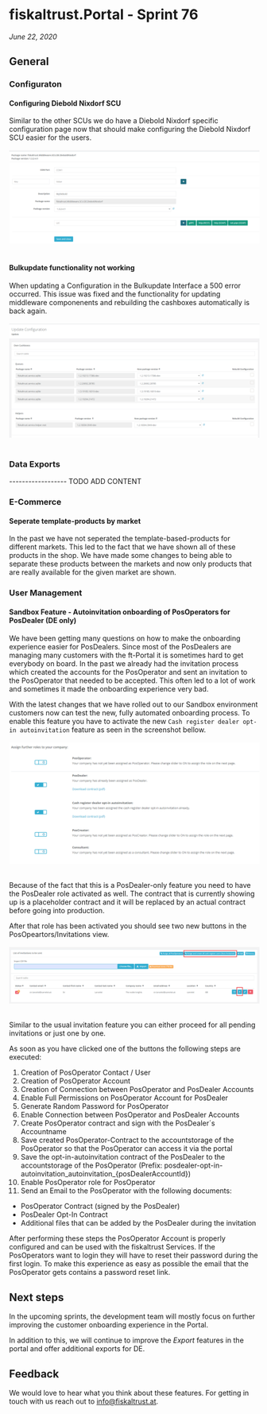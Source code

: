 # fiskaltrust.Portal - Sprint 76
_June 22, 2020_

## General


### Configuraton

#### Configuring Diebold Nixdorf SCU
Similar to the other SCUs we do have a Diebold Nixdorf specific configuration page now that should make configuring the Diebold Nixdorf SCU easier for the users.
<br/>
<br/>
![diebold-nixdorf-scu-configuration](images/sprint-76/diebold-scu-configuration.png)<br><br>

#### Bulkupdate functionality not working
When updating a Configuration in the Bulkupdate Interface a 500 error occurred. This issue was fixed and the functionality for updating middleware componenents and rebuilding the cashboxes automatically is back again.
<br/>
<br/>
![bulk-update-page](images/sprint-76/bulk-update-page.png)<br><br>

### Data Exports 

------------------ TODO ADD CONTENT

### E-Commerce

#### Seperate template-products by market
In the past we have not seperated the template-based-products for different markets. This led to the fact that we have shown all of these products in the shop. We have made some changes to being able to separate these products between the markets and now only products that are really available for the given market are shown.

### User Management

#### Sandbox Feature - Autoinvitation onboarding of PosOperators for PosDealer (DE only)
We have been getting many questions on how to make the onboarding experience easier for PosDealers. Since most of the PosDealers are managing many customers with the ft-Portal it is sometimes hard to get everybody on board. In the past we already had the invitation process which created the accounts for the PosOperator and sent an invitation to the PosOperator that needed to be accepted. This often led to a lot of work and sometimes it made the onboarding experience very bad. 

With the latest changes that we have rolled out to our Sandbox environment customers now can test the new, fully automated onboarding process. To enable this feature you have to activate the new `Cash register dealer opt-in autoinvitation` feature as seen in the screenshot bellow.
<br/>
<br/>
![role-optin-activation](images/sprint-76/role-optin-activation.png)<br><br>

Because of the fact that this is a PosDealer-only feature you need to have the PosDealer role activated as well. The contract that is currently showing up is a placeholder contract and it will be replaced by an actual contract before going into production.

After that role has been activated you should see two new buttons in the PosOpeartors/Invitations view. 
<br/>
<br/>
![autoinvitation-posoperators](images/sprint-76/autoinvite-posoperators.png)<br><br>

Similar to the usual invitation feature you can either proceed for all pending invitations or just one by one. 

As soon as you have clicked one of the buttons the following steps are executed:

1. Creation of PosOperator Contact / User
1. Creation of PosOperator Account
1. Creation of Connection between PosOperator and PosDealer Accounts
1. Enable Full Permissions on PosOperator Account for PosDealer
1. Generate Random Password for PosOperator
1. Enable Connection between PosOperator and PosDealer Accounts
1. Create PosOperator contract and sign with the PosDealer´s Accountname
1. Save created PosOperator-Contract to the accountstorage of the PosOperator so that the PosOperator can access it via the portal
1. Save the opt-in-autoinvitation contract of the PosDealer to the accountstorage of the PosOperator (Prefix: posdealer-opt-in-autoinvitation_autoinvitation_{posDealerAccountId})
1. Enable PosOperator role for PosOperator
1. Send an Email to the PosOperator with the following documents:

- PosOperator Contract (signed by the PosDealer)
- PosDealer Opt-In Contract
- Additional files that can be added by the PosDealer during the invitation

After performing these steps the PosOperator Account is properly configured and can be used with the fiskaltrust Services. If the PosOperators want to login they will have to reset their password during the first login. To make this experience as easy as possible the email that the PosOperator gets contains a password reset link.

## Next steps
In the upcoming sprints, the development team will mostly focus on further improving the customer onboarding experience in the Portal.

In addition to this, we will continue to improve the _Export_ features in the portal and offer additional exports for DE.

## Feedback

We would love to hear what you think about these features. For getting in touch with us reach out to [info@fiskaltrust.at](mailto:info@fiskaltrust.at).